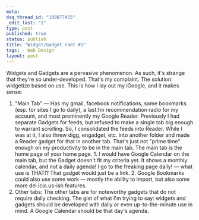 ```yaml
--- 
meta: 
dsq_thread_id: "108877455" 
_edit_last: "1" 
type: post 
published: true 
status: publish 
title: "Widget/Gadget rant #1" 
tags: - Web Design 
layout: post 
--- 
```


Widgets and Gadgets are a pervasive phenomenon. As such, it's strange that they're so under-developed. That's my complaint. The solution: widgetize based on use. This is how I lay out my iGoogle, and it makes sense: 

  1. "Main Tab" — Has my gmail, facebook notifications, some bookmarks (esp. for sites I go to daily), a last.fm recommendation radio for my account, and most prominently my Google Reader. Previously I had separate Gadgets for feeds, but refused to make a single tab big enough to warrant scrolling. So, I consolidated the feeds into Reader. While I was at it, I also threw digg, engadget, etc. into another folder and made a Reader gadget for that in another tab. That's just not "prime time" enough on my productivity to be in the main tab. The main tab is the home page of your home page. 
    1. I would have Google Calendar on the main tab, but the Gadget doesn't fit my criteria yet. It shows a monthly calendar, and not a daily agenda! I go to the freaking page daily! — what use is THAT!? That gadget would just be a link.
    2. Google Bookmarks could also use some work — mostly the ability to import, but also some more del.icio.us-ish features.
  2. Other tabs: The other tabs are for noteworthy gadgets that do not require daily checking.
The gist of what I'm trying to say: widgets and gadgets should be developed with daily or even up-to-the-minute use in mind. A Google Calendar should be that day's agenda.